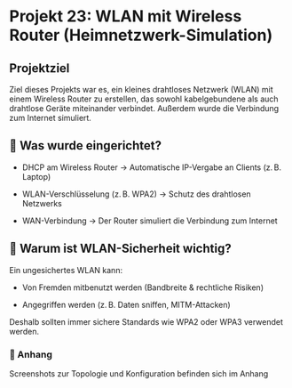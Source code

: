 # Projekt 23: WLAN mit Wireless Router (Heimnetzwerk-Simulation)


## Projektziel
Ziel dieses Projekts war es, ein kleines drahtloses Netzwerk (WLAN) mit einem Wireless Router zu erstellen, das sowohl kabelgebundene als auch drahtlose Geräte miteinander verbindet. Außerdem wurde die Verbindung zum Internet simuliert.

## 📶 Was wurde eingerichtet?
- DHCP am Wireless Router → Automatische IP-Vergabe an Clients (z. B. Laptop)

- WLAN-Verschlüsselung (z. B. WPA2) → Schutz des drahtlosen Netzwerks

- WAN-Verbindung → Der Router simuliert die Verbindung zum Internet

## 🔐 Warum ist WLAN-Sicherheit wichtig?
Ein ungesichertes WLAN kann:

- Von Fremden mitbenutzt werden (Bandbreite & rechtliche Risiken)

- Angegriffen werden (z. B. Daten sniffen, MITM-Attacken)

Deshalb sollten immer sichere Standards wie WPA2 oder WPA3 verwendet werden.


### 📎 Anhang
Screenshots zur Topologie und Konfiguration befinden sich im Anhang

